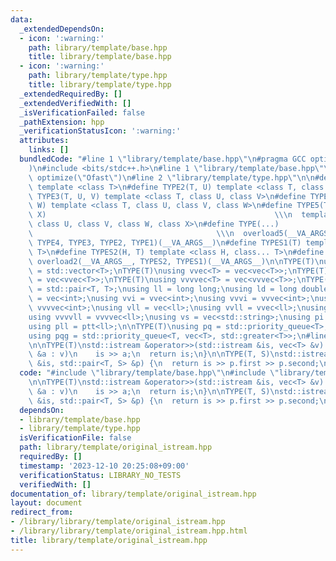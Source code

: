 ```yaml
---
data:
  _extendedDependsOn:
  - icon: ':warning:'
    path: library/template/base.hpp
    title: library/template/base.hpp
  - icon: ':warning:'
    path: library/template/type.hpp
    title: library/template/type.hpp
  _extendedRequiredBy: []
  _extendedVerifiedWith: []
  _isVerificationFailed: false
  _pathExtension: hpp
  _verificationStatusIcon: ':warning:'
  attributes:
    links: []
  bundledCode: "#line 1 \"library/template/base.hpp\"\n#pragma GCC optimize(\"Ofast\"\
    )\n#include <bits/stdc++.h>\n#line 1 \"library/template/base.hpp\"\n#pragma GCC\
    \ optimize(\"Ofast\")\n#line 2 \"library/template/type.hpp\"\n\n#define TYPE1(T)\
    \ template <class T>\n#define TYPE2(T, U) template <class T, class U>\n#define\
    \ TYPE3(T, U, V) template <class T, class U, class V>\n#define TYPE4(T, U, V,\
    \ W) template <class T, class U, class V, class W>\n#define TYPE5(T, U, V, W,\
    \ X)                                                   \\\n  template <class T,\
    \ class U, class V, class W, class X>\n#define TYPE(...)                     \
    \                                         \\\n  overload5(__VA_ARGS__, TYPE5,\
    \ TYPE4, TYPE3, TYPE2, TYPE1)(__VA_ARGS__)\n#define TYPES1(T) template <class...\
    \ T>\n#define TYPES2(H, T) template <class H, class... T>\n#define TYPES(...)\
    \ overload2(__VA_ARGS__, TYPES2, TYPES1)(__VA_ARGS__)\n\nTYPE(T)\nusing vec<T>\
    \ = std::vector<T>;\nTYPE(T)\nusing vvec<T> = vec<vec<T>>;\nTYPE(T)\nusing vvvec<T>\
    \ = vec<vvec<T>>;\nTYPE(T)\nusing vvvvec<T> = vec<vvvec<T>>;\nTYPE(T)\nusing ptt<T>\
    \ = std::pair<T, T>;\nusing ll = long long;\nusing ld = long double;\nusing vi\
    \ = vec<int>;\nusing vvi = vvec<int>;\nusing vvvi = vvvec<int>;\nusing vvvvi =\
    \ vvvvec<int>;\nusing vll = vec<ll>;\nusing vvll = vvec<ll>;\nusing vvvll = vvvec<ll>;\n\
    using vvvvll = vvvvec<ll>;\nusing vs = vec<std::string>;\nusing pi = ptt<int>;\n\
    using pll = ptt<ll>;\n\nTYPE(T)\nusing pq = std::priority_queue<T>;\nTYPE(T)\n\
    using pqg = std::priority_queue<T, vec<T>, std::greater<T>>;\n#line 3 \"library/template/original_istream.hpp\"\
    \n\nTYPE(T)\nstd::istream &operator>>(std::istream &is, vec<T> &v) {\n  for (T\
    \ &a : v)\n    is >> a;\n  return is;\n}\n\nTYPE(T, S)\nstd::istream &operator>>(std::istream\
    \ &is, std::pair<T, S> &p) {\n  return is >> p.first >> p.second;\n}\n"
  code: "#include \"library/template/base.hpp\"\n#include \"library/template/type.hpp\"\
    \n\nTYPE(T)\nstd::istream &operator>>(std::istream &is, vec<T> &v) {\n  for (T\
    \ &a : v)\n    is >> a;\n  return is;\n}\n\nTYPE(T, S)\nstd::istream &operator>>(std::istream\
    \ &is, std::pair<T, S> &p) {\n  return is >> p.first >> p.second;\n}"
  dependsOn:
  - library/template/base.hpp
  - library/template/type.hpp
  isVerificationFile: false
  path: library/template/original_istream.hpp
  requiredBy: []
  timestamp: '2023-12-10 20:25:08+09:00'
  verificationStatus: LIBRARY_NO_TESTS
  verifiedWith: []
documentation_of: library/template/original_istream.hpp
layout: document
redirect_from:
- /library/library/template/original_istream.hpp
- /library/library/template/original_istream.hpp.html
title: library/template/original_istream.hpp
---
```

